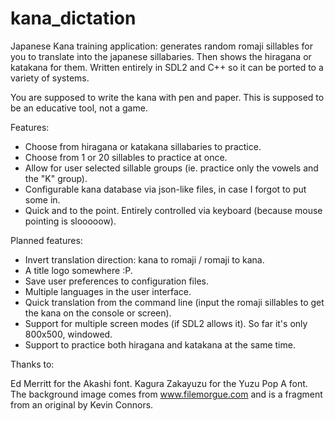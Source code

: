# kana_dictation
Japanese Kana training application: generates random romaji sillables for you to translate into the japanese sillabaries. Then shows the hiragana or katakana for them. Written entirely in SDL2 and C++ so it can be ported to a variety of systems.

You are supposed to write the kana with pen and paper. This is supposed to be an educative tool, not a game.

Features:

- Choose from hiragana or katakana sillabaries to practice.
- Choose from 1 or 20 sillables to practice at once.
- Allow for user selected sillable groups (ie. practice only the vowels and the "K" group).
- Configurable kana database via json-like files, in case I forgot to put some in.
- Quick and to the point. Entirely controlled via keyboard (because mouse pointing is slooooow).

Planned features:

- Invert translation direction: kana to romaji / romaji to kana.
- A title logo somewhere :P.
- Save user preferences to configuration files.
- Multiple languages in the user interface.
- Quick translation from the command line (input the romaji sillables to get the kana on the console or screen).
- Support for multiple screen modes (if SDL2 allows it). So far it's only 800x500, windowed.
- Support to practice both hiragana and katakana at the same time.

Thanks to:

Ed Merritt for the Akashi font.
Kagura Zakayuzu for the Yuzu Pop A font.
The background image comes from www.filemorgue.com and is a fragment from an original by Kevin Connors.
